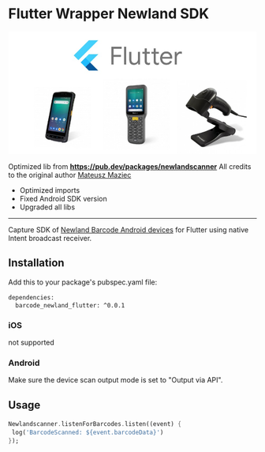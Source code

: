 # Flutter Wrapper Newland SDK

![alt text](https://raw.githubusercontent.com/pitw/newland_scanner_flutter/main/flutter_newland.jpg "Dart Wrapper Flutter Newland")

Optimized lib from **<https://pub.dev/packages/newlandscanner>**
All credits to the original author [Mateusz Maziec](https://www.nexaion.de/)

- Optimized imports
- Fixed Android SDK version
- Upgraded all libs

--------

Capture SDK of [Newland Barcode Android devices](https://www.newland-id.com/de) for Flutter using native Intent broadcast receiver.

## Installation

Add this to your package's pubspec.yaml file:

```
dependencies:
  barcode_newland_flutter: ^0.0.1
```

### iOS

not supported

### Android

Make sure the device scan output mode is set to "Output via API".

## Usage

```dart
Newlandscanner.listenForBarcodes.listen((event) {
 log('BarcodeScanned: ${event.barcodeData}')
});
```
